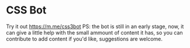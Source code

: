 # CSS Bot
Try it out https://m.me/css3bot
PS: the bot is still in an early stage, now, it can give a little help with the small ammount of content it has, so you can contribute to add content if you'd like, suggestions are welcome.
